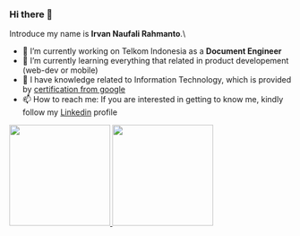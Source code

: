 ### Hi there 👋

Introduce my name is **Irvan Naufali Rahmanto**.\

- 🔭 I’m currently working on Telkom Indonesia as a **Document Engineer**
- 🌱 I’m currently learning everything that related in product developement (web-dev or mobile)
- 👯 I have knowledge related to Information Technology, which is provided by [certification from google](https://www.coursera.org/account/accomplishments/verify/P5XT4TSRVKVV)
- 📫 How to reach me: If you are interested in getting to know me, kindly follow my [Linkedin](https://www.linkedin.com/in/irvanrahmanto/) profile

<p align="left">
<a href="https://github.com/irvanrahmanto">
  <img height="180em" src="https://github-readme-stats-eight-theta.vercel.app/api?username=dimasmds&show_icons=true&theme=algolia&include_all_commits=true&count_private=true"/>
  <img height="180em" src="https://github-readme-stats-eight-theta.vercel.app/api/top-langs/?username=dimasmds&layout=compact&langs_count=8&theme=algolia"/>
</a>
</p>
